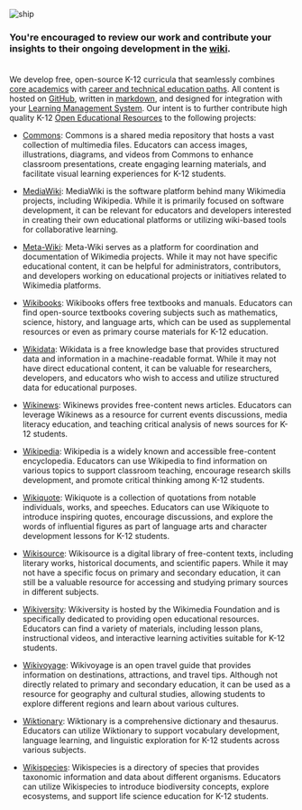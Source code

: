 ![ship](https://github.com/joone-org/curriculum.joone.org/assets/137654670/df1e49ea-0202-43fd-9c33-a7534594b515)<br>

### You're encouraged to review our work and contribute your insights to their ongoing development in the [wiki](https://github.com/joone-org/curriculum.joone.org/wiki).<br><br>

We develop free, open-source K-12 curricula that seamlessly combines [core academics](https://github.com/joone-org/curriculum.joone.org/wiki/California-Graduation-Requirements) with [career and technical education paths](https://github.com/joone-org/curriculum.joone.org/wiki/Career-Technical-Education-(CTE)-Pathways). All content is hosted on [GitHub](https://github.com/joone-org/intro-to-github), written in [markdown](https://github.com/joone-org/intro-to-markdown), and designed for integration with your [Learning Management System](https://en.wikipedia.org/wiki/Learning_management_system). Our intent is to further contribute high quality K-12 [Open Educational Resources](https://en.wikiversity.org/wiki/Open_Educational_Resources) to the following projects:
* [Commons](https://commons.wikimedia.org/): Commons is a shared media repository that hosts a vast collection of multimedia files. Educators can access images, illustrations, diagrams, and videos from Commons to enhance classroom presentations, create engaging learning materials, and facilitate visual learning experiences for K-12 students.

* [MediaWiki](https://www.mediawiki.org/): MediaWiki is the software platform behind many Wikimedia projects, including Wikipedia. While it is primarily focused on software development, it can be relevant for educators and developers interested in creating their own educational platforms or utilizing wiki-based tools for collaborative learning.

* [Meta-Wiki](https://meta.wikimedia.org/): Meta-Wiki serves as a platform for coordination and documentation of Wikimedia projects. While it may not have specific educational content, it can be helpful for administrators, contributors, and developers working on educational projects or initiatives related to Wikimedia platforms.

* [Wikibooks](https://www.wikibooks.org/): Wikibooks offers free textbooks and manuals. Educators can find open-source textbooks covering subjects such as mathematics, science, history, and language arts, which can be used as supplemental resources or even as primary course materials for K-12 education.

* [Wikidata](https://www.wikidata.org/): Wikidata is a free knowledge base that provides structured data and information in a machine-readable format. While it may not have direct educational content, it can be valuable for researchers, developers, and educators who wish to access and utilize structured data for educational purposes.

* [Wikinews](https://www.wikinews.org/): Wikinews provides free-content news articles. Educators can leverage Wikinews as a resource for current events discussions, media literacy education, and teaching critical analysis of news sources for K-12 students.

* [Wikipedia](https://www.wikipedia.org/): Wikipedia is a widely known and accessible free-content encyclopedia. Educators can use Wikipedia to find information on various topics to support classroom teaching, encourage research skills development, and promote critical thinking among K-12 students.

* [Wikiquote](https://www.wikiquote.org/): Wikiquote is a collection of quotations from notable individuals, works, and speeches. Educators can use Wikiquote to introduce inspiring quotes, encourage discussions, and explore the words of influential figures as part of language arts and character development lessons for K-12 students.

* [Wikisource](https://www.wikisource.org/): Wikisource is a digital library of free-content texts, including literary works, historical documents, and scientific papers. While it may not have a specific focus on primary and secondary education, it can still be a valuable resource for accessing and studying primary sources in different subjects.

* [Wikiversity](https://en.wikiversity.org/wiki/Open_Educational_Resources): Wikiversity is hosted by the Wikimedia Foundation and is specifically dedicated to providing open educational resources. Educators can find a variety of materials, including lesson plans, instructional videos, and interactive learning activities suitable for K-12 students.

* [Wikivoyage](https://www.wikivoyage.org/): Wikivoyage is an open travel guide that provides information on destinations, attractions, and travel tips. Although not directly related to primary and secondary education, it can be used as a resource for geography and cultural studies, allowing students to explore different regions and learn about various cultures.

* [Wiktionary](https://www.wiktionary.org/): Wiktionary is a comprehensive dictionary and thesaurus. Educators can utilize Wiktionary to support vocabulary development, language learning, and linguistic exploration for K-12 students across various subjects.

* [Wikispecies](https://species.wikimedia.org/): Wikispecies is a directory of species that provides taxonomic information and data about different organisms. Educators can utilize Wikispecies to introduce biodiversity concepts, explore ecosystems, and support life science education for K-12 students.

